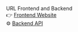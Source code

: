 URL Frontend and Backend  
👉 [Frontend Website](https://deloy-website.vercel.app)  
⚙️ [Backend API](http://3.222.79.68:8099/api/products)
